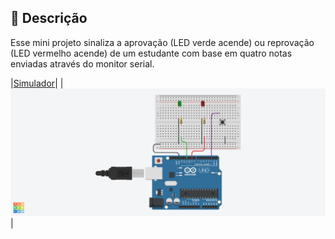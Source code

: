 ## 📝 Descrição

Esse mini projeto sinaliza a aprovação (LED verde acende) ou reprovação (LED vermelho acende) de um estudante com base em quatro notas enviadas através do monitor serial.

|[Simulador]()|
| ![Design](projeto01.png) |

